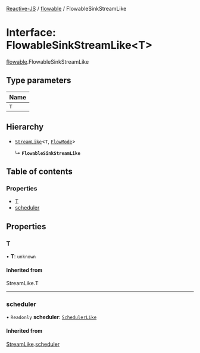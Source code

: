 [Reactive-JS](../README.md) / [flowable](../modules/flowable.md) / FlowableSinkStreamLike

# Interface: FlowableSinkStreamLike<T\>

[flowable](../modules/flowable.md).FlowableSinkStreamLike

## Type parameters

| Name |
| :------ |
| `T` |

## Hierarchy

- [`StreamLike`](stream.StreamLike.md)<`T`, [`FlowMode`](../modules/flowable.md#flowmode)\>

  ↳ **`FlowableSinkStreamLike`**

## Table of contents

### Properties

- [T](flowable.FlowableSinkStreamLike.md#t)
- [scheduler](flowable.FlowableSinkStreamLike.md#scheduler)

## Properties

### T

• **T**: `unknown`

#### Inherited from

StreamLike.T

___

### scheduler

• `Readonly` **scheduler**: [`SchedulerLike`](scheduler.SchedulerLike.md)

#### Inherited from

[StreamLike](stream.StreamLike.md).[scheduler](stream.StreamLike.md#scheduler)

